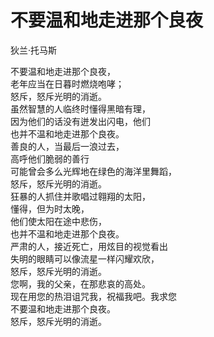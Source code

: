 # 不要温和地走进那个良夜

狄兰·托马斯

不要温和地走进那个良夜，  
老年应当在日暮时燃烧咆哮；  
怒斥，怒斥光明的消逝。  
虽然智慧的人临终时懂得黑暗有理，  
因为他们的话没有迸发出闪电，他们  
也并不温和地走进那个良夜。  
善良的人，当最后一浪过去，  
高呼他们脆弱的善行  
可能曾会多么光辉地在绿色的海洋里舞蹈，  
怒斥，怒斥光明的消逝。  
狂暴的人抓住并歌唱过翱翔的太阳，  
懂得，但为时太晚，  
他们使太阳在途中悲伤，  
也并不温和地走进那个良夜。  
严肃的人，接近死亡，用炫目的视觉看出  
失明的眼睛可以像流星一样闪耀欢欣，  
怒斥，怒斥光明的消逝。  
您啊，我的父亲，在那悲哀的高处。  
现在用您的热泪诅咒我，祝福我吧。我求您  
不要温和地走进那个良夜。  
怒斥，怒斥光明的消逝。  

